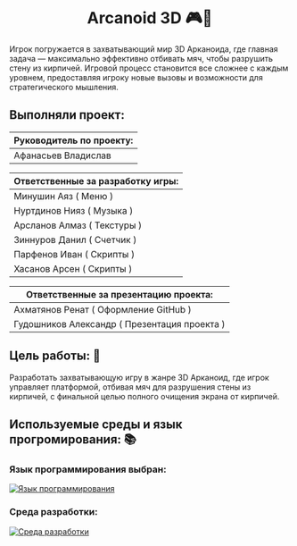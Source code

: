 <h1 align="center">Arcanoid 3D 🎮🎲</h1> 

Игрок погружается в захватывающий мир 3D Арканоида, где главная задача — максимально эффективно отбивать мяч, чтобы разрушить стену из кирпичей. Игровой процесс становится все сложнее с каждым уровнем, предоставляя игроку новые вызовы и возможности для стратегического мышления.

## Выполняли проект: 

| Руководитель по проекту: |
|--------------------------|
| Афанасьев Владислав|

| Ответственные за разработку игры: |
|------------------------------------|
| Минушин Аяз  ( Меню ) |
| Нуртдинов Нияз ( Музыка ) |
| Арсланов Алмаз  ( Текстуры ) |
| Зиннуров Данил  ( Счетчик ) |
| Парфенов Иван  ( Скрипты ) |
| Хасанов Арсен  ( Скрипты )| 

|Ответственные за презентацию проекта: |
|------------------------------------|
|Ахматянов Ренат ( Оформление GitHub ) |
|Гудошников Александр ( Презентация проекта )|

## Цель работы: 🥇
Разработать захватывающую игру в жанре 3D Арканоид, где игрок управляет платформой, отбивая мяч для разрушения стены из кирпичей, с финальной целью полного очищения экрана от кирпичей.

## Используемые среды и язык прогромирования: 📚

### Язык программирования выбран:
[![Язык программирования](https://github.com/Renatic77/BrickBuster/assets/153199759/bc6277e3-4a7a-4477-a551-2aabed940062)](url)

### Среда разработки:
[![Среда разработки](https://github.com/Renatic77/BrickBuster/assets/153199759/4c033649-07f8-4fea-88ae-0645549a5c06)](url)




